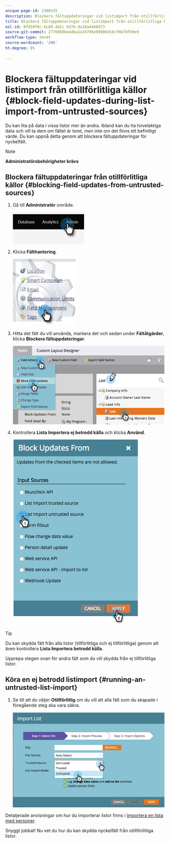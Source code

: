 ```yaml
---
unique-page-id: 2360335
description: Blockera fältuppdateringar vid listimport från otillförlitliga källor - Marketo Docs - produktdokumentation
title: Blockera fältuppdateringar vid listimport från otillförlitliga källor
exl-id: 0fd59f0c-6cb9-442c-937b-da18a4466873
source-git-commit: 2776969be44ba1a3d795e99986d10cf0470fb9e9
workflow-type: tm+mt
source-wordcount: '206'
ht-degree: 0%

---
```


# Blockera fältuppdateringar vid listimport från otillförlitliga källor {#block-field-updates-during-list-import-from-untrusted-sources}

Du kan lita på data i vissa listor mer än andra. Ibland kan du ha tvivelaktiga data och vill ta dem om fältet är tomt, men inte om det finns ett befintligt värde. Du kan uppnå detta genom att blockera fältuppdateringar för nyckelfält.

>[!NOTE]
>
>**Administratörsbehörigheter krävs**

## Blockera fältuppdateringar från otillförlitliga källor {#blocking-field-updates-from-untrusted-sources}

1. Gå till **Administratör** område.

   ![](assets/blocking-field-updates-from-untrusted-sources-1.png)

1. Klicka **Fälthantering**.

   ![](assets/blocking-field-updates-from-untrusted-sources-2.png)

1. Hitta det fält du vill använda, markera det och sedan under **Fältåtgärder**, klicka **Blockera fältuppdateringar**.

   ![](assets/blocking-field-updates-from-untrusted-sources-3.png)

1. Kontrollera **Lista Importera ej betrodd källa** och klicka **Använd**.

   ![](assets/blocking-field-updates-from-untrusted-sources-4.png)

>[!TIP]
>
>Du kan skydda fält från alla listor (tillförlitliga och ej tillförlitliga) genom att även kontrollera **Lista Importera betrodd källa**.

Upprepa stegen ovan för andra fält som du vill skydda från ej tillförlitliga listor.

## Köra en ej betrodd listimport {#running-an-untrusted-list-import}

1. Se till att du väljer **Otillförlitlig** om du vill att alla fält som du skapade i föregående steg ska vara säkra.

   ![](assets/blocking-field-updates-from-untrusted-sources-5.png)

Detaljerade anvisningar om hur du importerar listor finns i [Importera en lista med personer](/help/marketo/getting-started/quick-wins/import-a-list-of-people.md).

Snyggt jobbat! Nu vet du hur du kan skydda nyckelfält från otillförlitliga listor.

